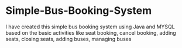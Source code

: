 # Simple-Bus-Booking-System

I have created this simple bus booking system using Java and MYSQL based on the basic activities like seat booking, cancel booking,
adding seats, closing seats, adding buses, managing buses
